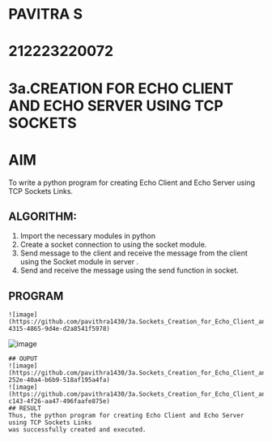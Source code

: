 # PAVITRA S
# 212223220072
# 3a.CREATION FOR ECHO CLIENT AND ECHO SERVER USING TCP SOCKETS
# AIM
To write a python program for creating Echo Client and Echo Server using TCP
Sockets Links.
## ALGORITHM:
1. Import the necessary modules in python
2. Create a socket connection to using the socket module.
3. Send message to the client and receive the message from the client using the Socket module in
 server .
4. Send and receive the message using the send function in socket.
## PROGRAM
```
![image](https://github.com/pavithra1430/3a.Sockets_Creation_for_Echo_Client_and_Echo_Server/assets/168256810/c2fddc36-4315-4865-9d4e-d2a8541f5978)
```
![image](https://github.com/pavithra1430/3a.Sockets_Creation_for_Echo_Client_and_Echo_Server/assets/168256810/c1148b92-9a69-4061-8d68-c32c4eaf1129)
```
## OUPUT
![image](https://github.com/pavithra1430/3a.Sockets_Creation_for_Echo_Client_and_Echo_Server/assets/168256810/e9d032ea-252e-40a4-b6b9-518af195a4fa)
![image](https://github.com/pavithra1430/3a.Sockets_Creation_for_Echo_Client_and_Echo_Server/assets/168256810/a7937278-c143-4f26-aa47-496faafe875e)
## RESULT
Thus, the python program for creating Echo Client and Echo Server using TCP Sockets Links 
was successfully created and executed.
